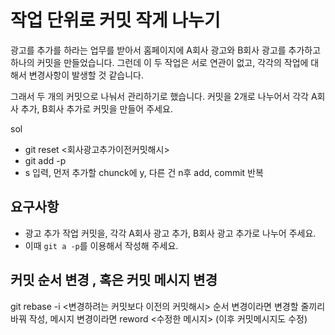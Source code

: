 # 작업 단위로 커밋 작게 나누기

광고를 추가를 하라는 업무를 받아서 홈페이지에 A회사 광고와 B회사 광고를 추가하고
하나의 커밋을 만들었습니다. 그런데 이 두 작업은 서로 연관이 없고, 각각의 작업에
대해서 변경사항이 발생할 것 같습니다.  

그래서 두 개의 커밋으로 나눠서 관리하기로 했습니다. 커밋을 2개로 나누어서 각각
A회사 추가, B회사 추가로 커밋을 만들어 주세요.

sol
- git reset <회사광고추가이전커밋해시>
- git add -p
- s 입력, 먼저 추가할 chunck에 y, 다른 건 n후 add, commit 반복
  
## 요구사항

* 광고 추가 작업 커밋을, 각각 A회사 광고 추가, B회사 광고 추가로 나누어 주세요.
* 이때 `git a -p`를 이용해서 작성해 주세요.

## 커밋 순서 변경 , 혹은 커밋 메시지 변경
git rebase -i <변경하려는 커밋보다 이전의 커밋해시>
순서 변경이라면 변경할 줄끼리 바꿔 작성, 메시지 변경이라면 reword <수정한 메시지> (이후 커밋메시지도 수정)

